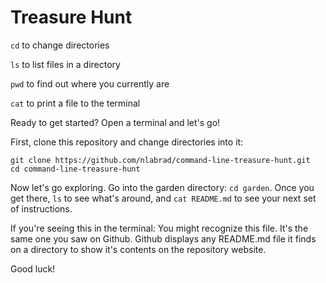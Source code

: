 # Treasure Hunt
 

``cd`` to change directories

``ls`` to list files in a directory

``pwd`` to find out where you currently are

``cat`` to print a file to the terminal

Ready to get started? Open a terminal and let's go!

First, clone this repository and change directories into it:

```
git clone https://github.com/nlabrad/command-line-treasure-hunt.git
cd command-line-treasure-hunt
```

Now let's go exploring. Go into the garden directory: ``cd garden``. Once you get there, ``ls`` to see what's around, and ``cat README.md`` to see your next set of instructions.


If you're seeing this in the terminal:
You might recognize this file. It's the same one you saw on Github. Github displays any README.md file it finds on a directory to show it's contents on the repository website.


Good luck!
